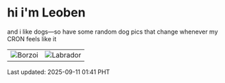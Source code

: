# hi i'm Leoben

and i like dogs—so have some random dog pics that change whenever my CRON feels like it

|  |  |
|--------|----------|
| ![Borzoi](https://random-dog-vercel.vercel.app/api/random-borzoi?v=1757526116) | ![Labrador](https://random-dog-vercel.vercel.app/api/random-labrador?v=1757526116) |

Last updated: 2025-09-11 01:41 PHT
